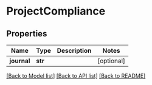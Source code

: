 # ProjectCompliance

## Properties
Name | Type | Description | Notes
------------ | ------------- | ------------- | -------------
**journal** | **str** |  | [optional] 

[[Back to Model list]](../README.md#documentation-for-models) [[Back to API list]](../README.md#documentation-for-api-endpoints) [[Back to README]](../README.md)


